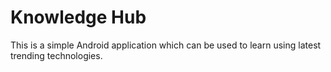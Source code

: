 # Knowledge Hub
This is a simple Android application which can be used to learn using latest trending technologies.
